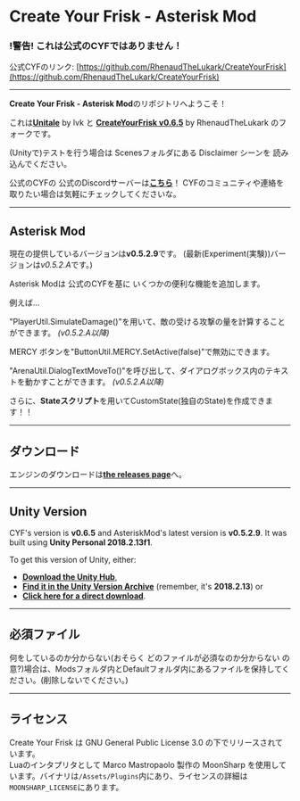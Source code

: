 # Create Your Frisk - Asterisk Mod

### !警告! これは公式のCYFではありません！

公式CYFのリンク: [https://github.com/RhenaudTheLukark/CreateYourFrisk](https://github.com/RhenaudTheLukark/CreateYourFrisk)

---

**Create Your Frisk - Asterisk Mod**のリポジトリへようこそ！

これは[**Unitale**](https://github.com/lvk/Unitale/) by lvk と [**CreateYourFrisk v0.6.5**](https://github.com/RhenaudTheLukark/CreateYourFrisk/releases/tag/v0.6.5) by RhenaudTheLukark のフォークです。

(Unityで)テストを行う場合は Scenesフォルダにある Disclaimer シーンを 読み込んでください。

公式のCYFの 公式のDiscordサーバーは[**こちら**](https://discord.gg/GFJ5277)！ CYFのコミュニティや連絡を取りたい場合は気軽にチェックしてくださいな。

***

## Asterisk Mod

現在の提供しているバージョンは**v0.5.2.9**です。 (最新(Experiment(実験))バージョンは*v0.5.2.A*です。)

Asterisk Modは 公式のCYFを基に いくつかの便利な機能を追加します。

例えば...

"PlayerUtil.SimulateDamage()"を用いて、敵の受ける攻撃の量を計算することができます。 *(v0.5.2.A以降)*

MERCY ボタンを"ButtonUtil.MERCY.SetActive(false)"で無効にできます。

"ArenaUtil.DialogTextMoveTo()"を呼び出して、ダイアログボックス内のテキストを動かすことができます。 *(v0.5.2.A以降)*

さらに、**Stateスクリプト**を用いてCustomState(独自のState)を作成できます！！

***

## ダウンロード

エンジンのダウンロードは[**the releases page**](https://github.com/Fennene/CreateYourFrisk-AsteriskMod/releases)へ。

***

## Unity Version

CYF's version is **v0.6.5** and AsteriskMod's latest version is **v0.5.2.9**. It was built using **Unity Personal 2018.2.13f1**.

To get this version of Unity, either:

* [**Download the Unity Hub**](https://unity3d.com/get-unity/download),  
* [**Find it in the Unity Version Archive**](https://unity3d.com/get-unity/download/archive) (remember, it's **2018.2.13**) or  
* [**Click here for a direct download**](https://netstorage.unity3d.com/unity/83fbdcd35118/UnityDownloadAssistant-2018.2.13f1.exe).

***

## 必須ファイル

何をしているのか分からない(おそらく どのファイルが必須なのか分からない の意?)場合は、Modsフォルダ内とDefaultフォルダ内にあるファイルを保持してください。(削除しないでください。)

***

## ライセンス

Create Your Frisk は GNU General Public License 3.0 の下でリリースされています。  
Luaのインタプリタとして Marco Mastropaolo 製作の MoonSharp を使用しています。バイナリは`/Assets/Plugins`内にあり、ライセンスの詳細は`MOONSHARP_LICENSE`にあります。

